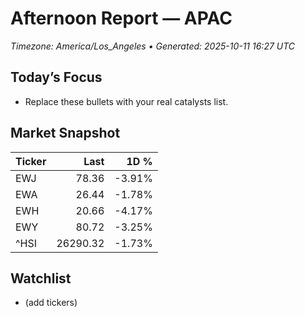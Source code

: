 # Afternoon Report — APAC
_Timezone: America/Los_Angeles • Generated: 2025-10-11 16:27 UTC_

## Today’s Focus
- Replace these bullets with your real catalysts list.

## Market Snapshot
| Ticker | Last | 1D % |
|---|---:|---:|
| EWJ | 78.36 | -3.91% |
| EWA | 26.44 | -1.78% |
| EWH | 20.66 | -4.17% |
| EWY | 80.72 | -3.25% |
| ^HSI | 26290.32 | -1.73% |

## Watchlist
- (add tickers)
